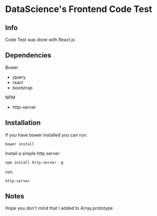 DataScience's Frontend Code Test
==================
## Info
Code Test was done with React.js

## Dependencies
Bower
- jquery
- react
- bootstrap

NPM
- http-server

## Installation 
If you have bower installed you can  run:
```
bower install
```
Install a simple http server:
```
npm install http-server -g
```
run:

```
http-server
```
## Notes
Hope you don't mind that I added to Array.prototype
